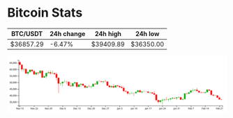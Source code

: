 # Bitcoin Stats

BTC/USDT|24h change|24h high|24h low|
|---|---|---|---|
|$36857.29|-6.47%|$39409.89|$36350.00|

<img src="./chart.svg">
